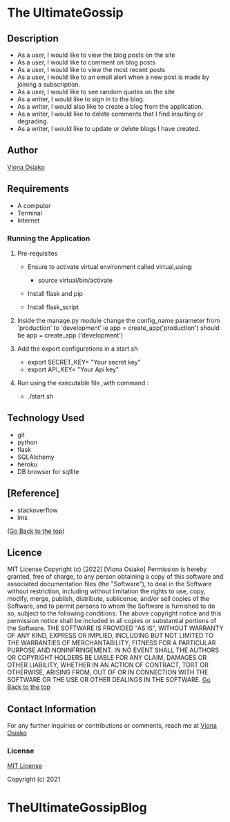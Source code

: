 # The UltimateGossip

## Description
+ As a user, I would like to view the blog posts on the site
+ As a user, I would like to comment on blog posts
+ As a user, I would like to view the most recent posts
+ As a user, I would like to an email alert when a new post is made by joining a subscription.
+ As a user, I would like to see random quotes on the site
+ As a writer, I would like to sign in to the blog.
+ As a writer, I would also like to create a blog from the application.
+ As a writer, I would like to delete comments that I find insulting or degrading.
+ As a writer, I would like to update or delete blogs I have created.

## Author

[Viona Osiako](https://github.com/vionaosiako/)

## Requirements
* A computer
* Terminal
* Internet

### Running the Application

1. Pre-requisites

   - Ensure to activate virtual environment called virtual,using:

     - source virtual/bin/activate

   - Install flask and pip
   - Install flask_script

2. Inside the manage.py module change the config_name parameter from 'production' to 'development' ie app = create_app('production') should be app = create_app ('development')
3. Add the export configurations in a start.sh

   - export SECRET_KEY= "Your secret key"
   - export API_KEY= "Your Api key"

4. Run using the executable file ,with command :
   - ./start.sh

## Technology Used
* git 
* python
* flask
* SQLAlchemy
* heroku
* DB browser for sqllite

## [Reference]
* stackoverflow
* lms

([Go Back to the top](#description))
## Licence
MIT License
Copyright (c) [2022] [Viona Osiako]
Permission is hereby granted, free of charge, to any person obtaining a copy
of this software and associated documentation files (the "Software"), to deal
in the Software without restriction, including without limitation the rights
to use, copy, modify, merge, publish, distribute, sublicense, and/or sell
copies of the Software, and to permit persons to whom the Software is
furnished to do so, subject to the following conditions:
The above copyright notice and this permission notice shall be included in all
copies or substantial portions of the Software.
THE SOFTWARE IS PROVIDED "AS IS", WITHOUT WARRANTY OF ANY KIND, EXPRESS OR
IMPLIED, INCLUDING BUT NOT LIMITED TO THE WARRANTIES OF MERCHANTABILITY,
FITNESS FOR A PARTICULAR PURPOSE AND NONINFRINGEMENT. IN NO EVENT SHALL THE
AUTHORS OR COPYRIGHT HOLDERS BE LIABLE FOR ANY CLAIM, DAMAGES OR OTHER
LIABILITY, WHETHER IN AN ACTION OF CONTRACT, TORT OR OTHERWISE, ARISING FROM,
OUT OF OR IN CONNECTION WITH THE SOFTWARE OR THE USE OR OTHER DEALINGS IN THE
SOFTWARE.
[Go Back to the top]((#description))

## Contact Information

For any further inquiries or contributions or comments, reach me at [Viona Osiako](https://github.com/vionaosiako)

### License

[MIT License](https://github.com/MugeraH/flask_code/blob/main/license)

Copyright (c) 2021
# TheUltimateGossipBlog
